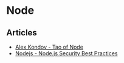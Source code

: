 # Node

## Articles

- [Alex Kondov - Tao of Node](https://alexkondov.com/tao-of-node/)
- [Nodejs - Node.js Security Best Practices](https://nodejs.org/en/docs/guides/security/)

&nbsp;
